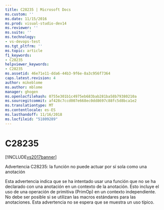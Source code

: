 ```yaml
---
title: C28235 | Microsoft Docs
ms.custom: ''
ms.date: 11/15/2016
ms.prod: visual-studio-dev14
ms.reviewer: ''
ms.suite: ''
ms.technology:
- vs-devops-test
ms.tgt_pltfrm: ''
ms.topic: article
f1_keywords:
- C28235
helpviewer_keywords:
- C28235
ms.assetid: 46e71e11-dda6-44b3-9f6e-8a3c956f7364
caps.latest.revision: 4
author: mikeblome
ms.author: mblome
manager: ghogen
ms.openlocfilehash: 0755e301b1c4975eb683bab281ba58b79380210a
ms.sourcegitcommit: af428c7ccd007e668ec0dd8697c88fc5d8bca1e2
ms.translationtype: MT
ms.contentlocale: es-ES
ms.lasthandoff: 11/16/2018
ms.locfileid: "51809289"
---
```

# <a name="c28235"></a>C28235
[!INCLUDE[vs2017banner](../includes/vs2017banner.md)]

Advertencia C28235: la función no puede actuar por sí sola como una anotación  
  
 Esta advertencia indica que se ha intentado usar una función que no se ha declarado con una anotación en un contexto de la anotación. Esto incluye el uso de una operación de primitiva (PrimOp) en un contexto independiente. No debe ser posible si se utilizan las macros estándares para las anotaciones. Esta advertencia no se espera que se muestra un uso típico.



